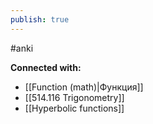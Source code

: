 ```yaml
---
publish: true
---
```

#anki















**Connected with:**
- [[Function (math)|Функция]]
- [[514.116 Trigonometry]]
- [[Hyperbolic functions]]

